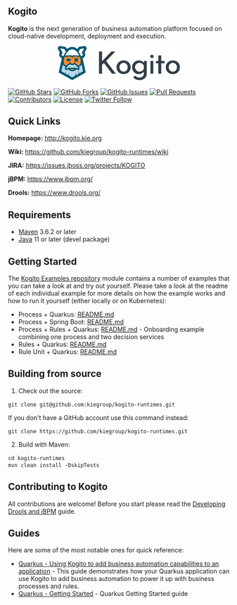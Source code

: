 Kogito
------

**Kogito** is the next generation of business automation platform focused on cloud-native development, deployment and execution.

<p align="center"><img width=55% height=55% src="docsimg/kogito.png"></p>

[![GitHub Stars](https://img.shields.io/github/stars/kiegroup/kogito-runtimes.svg)](https://github.com/kiegroup/kogito-runtimes/stargazers)
[![GitHub Forks](https://img.shields.io/github/forks/kiegroup/kogito-runtimes.svg)](https://github.com/kiegroup/kogito-runtimes/network/members)
[![GitHub Issues](https://img.shields.io/github/issues/kiegroup/kogito-runtimes.svg)]()
[![Pull Requests](https://img.shields.io/github/issues-pr/kiegroup/kogito-runtimes.svg?style=flat-square)](https://github.com/kiegroup/kogito-runtimes/pulls)
[![Contributors](https://img.shields.io/github/contributors/kiegroup/kogito-runtimes.svg?style=flat-square)](https://github.com/kiegroup/kogito-runtimes/graphs/contributors)
[![License](https://img.shields.io/github/license/kiegroup/kogito-runtimes.svg)](https://github.com/kiegroup/kogito-runtimes/blob/master/LICENSE)
[![Twitter Follow](https://img.shields.io/twitter/follow/kogito_kie.svg?label=Follow&style=social)](https://twitter.com/kogito_kie?lang=en)

Quick Links
-----------

**Homepage:** http://kogito.kie.org

**Wiki:** https://github.com/kiegroup/kogito-runtimes/wiki

**JIRA:** https://issues.jboss.org/projects/KOGITO

**jBPM:** https://www.jbpm.org/

**Drools:** https://www.drools.org/

Requirements
------------

- [Maven](https://maven.apache.org/) 3.6.2 or later
- [Java](https://openjdk.java.net/install/) 11 or later (devel package)

Getting Started
---------------

The [Kogito Examples repository](https://github.com/kiegroup/kogito-examples) module contains a number of examples that you can take a look at and try out yourself.
 Please take a look at the readme of each individual example for more details on how the example works and how to run it yourself (either locally or on Kubernetes):
- Process + Quarkus: [README.md](https://github.com/kiegroup/kogito-examples/tree/master/process-quarkus-example/README.md)
- Process + Spring Boot: [README.md](https://github.com/kiegroup/kogito-examples/tree/master/process-springboot-example/README.md)
- Process + Rules + Quarkus: [README.md](https://github.com/kiegroup/kogito-examples/tree/master/onboarding-example/README.md) - Onboarding example combining one process and two decision services
- Rules + Quarkus: [README.md](https://github.com/kiegroup/kogito-examples/tree/master/rules-quarkus-helloworld/README.md)
- Rule Unit + Quarkus: [README.md](https://github.com/kiegroup/kogito-examples/tree/master/ruleunit-quarkus-example/README.md)

Building from source
--------------------

1. Check out the source:
```
git clone git@github.com:kiegroup/kogito-runtimes.git
```

If you don't have a GitHub account use this command instead:
```
git clone https://github.com/kiegroup/kogito-runtimes.git
```

2. Build with Maven:
```
cd kogito-runtimes
mvn clean install -DskipTests
```

Contributing to Kogito
--------------------

All contributions are welcome! Before you start please read the [Developing Drools and jBPM](https://github.com/kiegroup/droolsjbpm-build-bootstrap/blob/master/README.md) guide.


Guides
--------------------

Here are some of the most notable ones for quick reference:

- [Quarkus - Using Kogito to add business automation capabilities to an application](https://quarkus.io/guides/kogito-guide) - This guide demonstrates how your Quarkus application can use Kogito to add business automation to power it up with business processes and rules.
- [Quarkus - Getting Started](https://quarkus.io/get-started/) - Quarkus Getting Started guide
